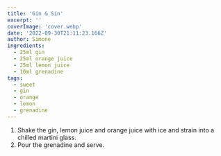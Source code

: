 ```yaml
---
title: 'Gin & Sin'
excerpt: ''
coverImage: 'cover.webp'
date: '2022-09-30T21:11:23.166Z'
author: Simone
ingredients:
  - 25ml gin
  - 25ml orange juice
  - 25ml lemon juice
  - 10ml grenadine
tags:
  - sweet
  - gin
  - orange
  - lemon
  - grenadine
---
```


1. Shake the gin, lemon juice and orange juice with ice and strain into a chilled martini glass.
1. Pour the grenadine and serve.
